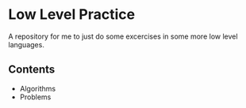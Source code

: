 # Low Level Practice

A repository for me to just do some excercises in some more low level languages.

## Contents
- Algorithms
- Problems